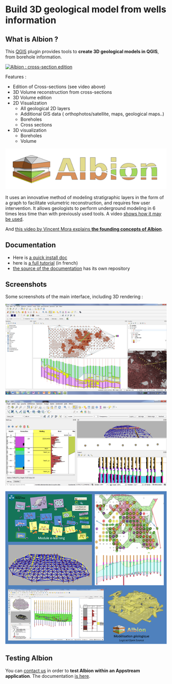 # Build 3D geological model from wells information

## What is Albion ?

This [QGIS](http://qgis.org) plugin provides tools to **create 3D geological models in QGIS**, from borehole information.

[![Albion : cross-section edition](https://i.vimeocdn.com/video/692568277_600x340.jpg
)](https://vimeo.com/263119265)

Features :
- Edition of Cross-sections (see video above)
- 3D Volume reconstruction from cross-sections
- 3D Volume edition
- 2D Visualization
  - All geological 2D layers
  - Additional GIS data ( orthophotos/satellite, maps, geological maps..)
  - Boreholes
  - Cross sections
- 3D visualization
  - Boreholes
  - Volume

![Albion2](media/albion_logo.png)

It uses an innovative method of modeling stratigraphic layers in the form of a graph to facilitate volumetric reconstruction, and requires few user intervention. It allows geologists to perform underground modeling in 6 times less time than with previously used tools. A video [shows how it may be used](https://vimeo.com/326854657). 

And [this video by Vincent Mora explains **the founding concepts of Albion**](https://vimeo.com/328677023).

## Documentation

- Here is [a quick install doc](quick_dev_install.md) 
- here is [a full tutorial](https://oslandia.gitlab.io/albion_doc/) (in french)
- [the source of the documentation](https://gitlab.com/Oslandia/albion_doc) has its own repository

## Screenshots

Some screenshots of the main interface, including 3D rendering : 

![Albion1](media/Albion1.png)

![Albion2](media/Albion2.png)

![Albion3](media/Albion3.png)

## Testing Albion

You can [contact us](mailto:infos@oslandia.com) in order to **test Albion within an Appstream application**. The documentation [is here](https://gitlab.com/Oslandia/albion/-/tree/master/doc_appstream).